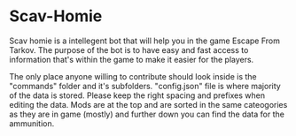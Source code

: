 # Scav-Homie
Scav homie is a intellegent bot that will help you in the game Escape From Tarkov. The purpose of the bot is to have easy and fast access to information that's within the game to make it easier for the players. 

The only place anyone willing to contribute should look inside is the "commands" folder and it's subfolders. "config.json" file is where majority of the data is stored. Please keep the right spacing and prefixes when editing the data. Mods are at the top and are sorted in the same cateogories as they are in game (mostly) and further down you can find the data for the ammunition. 
